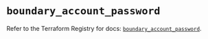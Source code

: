 # `boundary_account_password`

Refer to the Terraform Registry for docs: [`boundary_account_password`](https://registry.terraform.io/providers/hashicorp/boundary/1.1.14/docs/resources/account_password).
